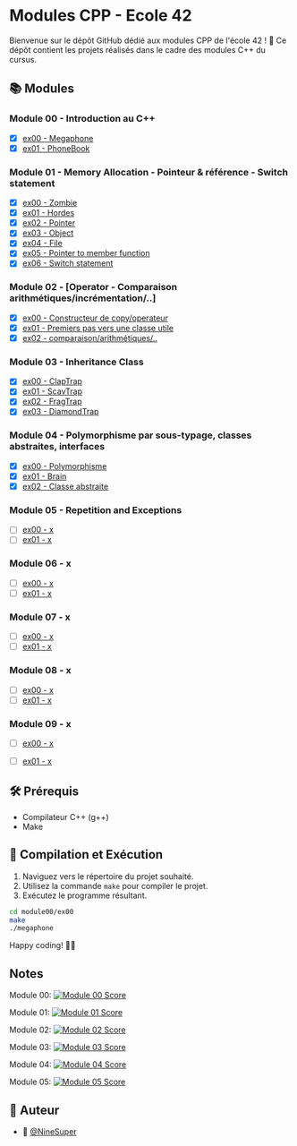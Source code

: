 # Modules CPP - Ecole 42

Bienvenue sur le dépôt GitHub dédié aux modules CPP de l'école 42 ! 🚀 Ce dépôt contient les projets réalisés dans le cadre des modules C++ du cursus.

## 📚 Modules

### Module 00 - Introduction au C++

- [x] [ex00 - Megaphone](./Module00/ex00)
- [x] [ex01 - PhoneBook](./Module00/ex01)

### Module 01 - Memory Allocation - Pointeur & référence - Switch statement

- [x] [ex00 - Zombie](./Module01/ex00)
- [x] [ex01 - Hordes](./Module01/ex01)
- [x] [ex02 - Pointer](./Module01/ex02)
- [x] [ex03 - Object](./Module01/ex03)
- [x] [ex04 - File](./Module01/ex04)
- [x] [ex05 - Pointer to member function](./Module01/ex05)
- [x] [ex06 - Switch statement](./Module01/ex06)

### Module 02 - [Operator - Comparaison arithmétiques/incrémentation/..]

- [x] [ex00 - Constructeur de copy/operateur](./Module02/ex00)
- [x] [ex01 - Premiers pas vers une classe utile](./Module02/ex01)
- [x] [ex02 - comparaison/arithmétiques/..](./Module02/ex02)

### Module 03 - Inheritance Class

- [x] [ex00 - ClapTrap](./Module03/ex00)
- [x] [ex01 - ScavTrap](./Module03/ex01)
- [x] [ex02 - FragTrap](./Module03/ex02)
- [x] [ex03 - DiamondTrap](./Module03/ex03)

### Module 04 - Polymorphisme par sous-typage, classes abstraites, interfaces

- [x] [ex00 - Polymorphisme](./Module04/ex00)
- [x] [ex01 - Brain](./Module04/ex01)
- [x] [ex02 - Classe abstraite](./Module04/ex02)

### Module 05 - Repetition and Exceptions

- [ ] [ex00 - x](./Module05/ex00)
- [ ] [ex01 - x](./Module05/ex01)

### Module 06 - x

- [ ] [ex00 - x](./Module06/ex00)
- [ ] [ex01 - x](./Module06/ex01)

### Module 07 - x

- [ ] [ex00 - x](./Module07/ex00)
- [ ] [ex01 - x](./Module07/ex01)

### Module 08 - x

- [ ] [ex00 - x](./Module08/ex00)
- [ ] [ex01 - x](./Module08/ex01)

### Module 09 - x

- [ ] [ex00 - x](./Module09/ex00)
- [ ] [ex01 - x](./Module09/ex01)



## 🛠️ Prérequis

- Compilateur C++ (g++)
- Make

## 🚀 Compilation et Exécution

1. Naviguez vers le répertoire du projet souhaité.
2. Utilisez la commande `make` pour compiler le projet.
3. Exécutez le programme résultant.

```bash
cd module00/ex00
make
./megaphone
```
Happy coding! 🚀✨

## Notes

Module 00: [![Module 00 Score](https://badge42.coday.fr/api/v2/clpo61f0c167701t692asdwoa/project/3424222)](https://github.com/Coday-meric/badge42)

Module 01: [![Module 01 Score](https://badge42.coday.fr/api/v2/clpo61f0c167701t692asdwoa/project/3443349)](https://github.com/Coday-meric/badge42)

Module 02: [![Module 02 Score](https://badge42.coday.fr/api/v2/clpo61f0c167701t692asdwoa/project/3454645)](https://github.com/Coday-meric/badge42)

Module 03: [![Module 03 Score](https://badge42.coday.fr/api/v2/clpo61f0c167701t692asdwoa/project/3480898)](https://github.com/Coday-meric/badge42)

Module 04: [![Module 04 Score](https://badge42.coday.fr/api/v2/clpo61f0c167701t692asdwoa/project/3481430)](https://github.com/Coday-meric/badge42)

Module 05: [![Module 05 Score](https://badge42.coday.fr/api/v2/clpo61f0c167701t692asdwoa/project/3482928)](https://github.com/Coday-meric/badge42)

## 📝 Auteur

- 🎫 [@NineSuper](https://www.github.com/NineSuper)
